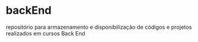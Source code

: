 # backEnd
repositório para armazenamento e disponibilização de códigos e projetos realizados em cursos Back End
